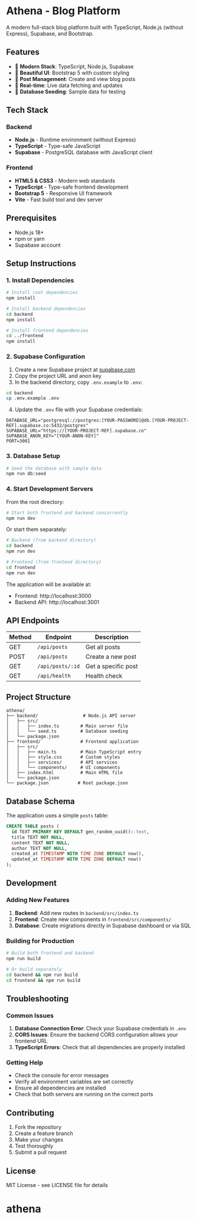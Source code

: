 # Athena - Blog Platform

A modern full-stack blog platform built with TypeScript, Node.js (without Express), Supabase, and Bootstrap.

## Features

- 🚀 **Modern Stack**: TypeScript, Node.js, Supabase
- 🎨 **Beautiful UI**: Bootstrap 5 with custom styling
- 📝 **Post Management**: Create and view blog posts
- 🔄 **Real-time**: Live data fetching and updates
- 🌱 **Database Seeding**: Sample data for testing

## Tech Stack

### Backend

- **Node.js** - Runtime environment (without Express)
- **TypeScript** - Type-safe JavaScript
- **Supabase** - PostgreSQL database with JavaScript client

### Frontend

- **HTML5 & CSS3** - Modern web standards
- **TypeScript** - Type-safe frontend development
- **Bootstrap 5** - Responsive UI framework
- **Vite** - Fast build tool and dev server

## Prerequisites

- Node.js 18+
- npm or yarn
- Supabase account

## Setup Instructions

### 1. Install Dependencies

```bash
# Install root dependencies
npm install

# Install backend dependencies
cd backend
npm install

# Install frontend dependencies
cd ../frontend
npm install
```

### 2. Supabase Configuration

1. Create a new Supabase project at [supabase.com](https://supabase.com)
2. Copy the project URL and anon key
3. In the backend directory, copy `.env.example` to `.env`:

```bash
cd backend
cp .env.example .env
```

4. Update the `.env` file with your Supabase credentials:

```env
DATABASE_URL="postgresql://postgres:[YOUR-PASSWORD]@db.[YOUR-PROJECT-REF].supabase.co:5432/postgres"
SUPABASE_URL="https://[YOUR-PROJECT-REF].supabase.co"
SUPABASE_ANON_KEY="[YOUR-ANON-KEY]"
PORT=3001
```

### 3. Database Setup

```bash
# Seed the database with sample data
npm run db:seed
```

### 4. Start Development Servers

From the root directory:

```bash
# Start both frontend and backend concurrently
npm run dev
```

Or start them separately:

```bash
# Backend (from backend directory)
cd backend
npm run dev

# Frontend (from frontend directory)
cd frontend
npm run dev
```

The application will be available at:

- Frontend: http://localhost:3000
- Backend API: http://localhost:3001

## API Endpoints

| Method | Endpoint         | Description         |
| ------ | ---------------- | ------------------- |
| GET    | `/api/posts`     | Get all posts       |
| POST   | `/api/posts`     | Create a new post   |
| GET    | `/api/posts/:id` | Get a specific post |
| GET    | `/api/health`    | Health check        |

## Project Structure

```
athena/
├── backend/                 # Node.js API server
│   ├── src/
│   │   ├── index.ts        # Main server file
│   │   └── seed.ts         # Database seeding
│   └── package.json
├── frontend/               # Frontend application
│   ├── src/
│   │   ├── main.ts         # Main TypeScript entry
│   │   ├── style.css       # Custom styles
│   │   ├── services/       # API services
│   │   └── components/     # UI components
│   ├── index.html          # Main HTML file
│   └── package.json
└── package.json           # Root package.json
```

## Database Schema

The application uses a simple `posts` table:

```sql
CREATE TABLE posts (
  id TEXT PRIMARY KEY DEFAULT gen_random_uuid()::text,
  title TEXT NOT NULL,
  content TEXT NOT NULL,
  author TEXT NOT NULL,
  created_at TIMESTAMP WITH TIME ZONE DEFAULT now(),
  updated_at TIMESTAMP WITH TIME ZONE DEFAULT now()
);
```

## Development

### Adding New Features

1. **Backend**: Add new routes in `backend/src/index.ts`
2. **Frontend**: Create new components in `frontend/src/components/`
3. **Database**: Create migrations directly in Supabase dashboard or via SQL

### Building for Production

```bash
# Build both frontend and backend
npm run build

# Or build separately
cd backend && npm run build
cd frontend && npm run build
```

## Troubleshooting

### Common Issues

1. **Database Connection Error**: Check your Supabase credentials in `.env`
2. **CORS Issues**: Ensure the backend CORS configuration allows your frontend URL
3. **TypeScript Errors**: Check that all dependencies are properly installed

### Getting Help

- Check the console for error messages
- Verify all environment variables are set correctly
- Ensure all dependencies are installed
- Check that both servers are running on the correct ports

## Contributing

1. Fork the repository
2. Create a feature branch
3. Make your changes
4. Test thoroughly
5. Submit a pull request

## License

MIT License - see LICENSE file for details
# athena
